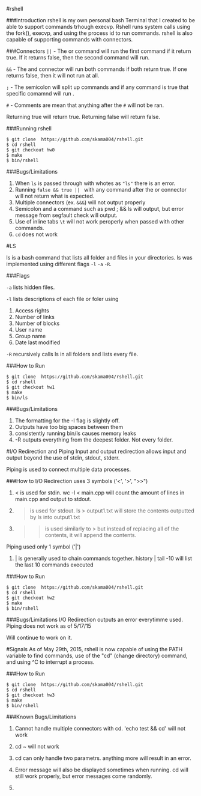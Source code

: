 #rshell


###Introduction
rshell is my own personal bash Terminal that I created to be able to support commands trhough execvp. Rshell runs system calls using the fork(), execvp, and using the process id to run commands. rshell is also capable of supporting commands with connectors.


###Connectors
`||` - The or command will run the first command if it return true. If it returns false, then the second command will run. 

`&&` - The and connector will run both commands if both return true. If one returns false, then it will not run at all.

`;` - The semicolon will split up commands and if any command is true that specific comamnd will run .

`#` - Comments are mean that anything after the `#` will not be ran.


Returning true will return true. Returning false will return false. 

###Running rshell

 ```
 $ git clone  https://github.com/skama004/rshell.git
 $ cd rshell
 $ git checkout hw0
 $ make
 $ bin/rshell
 ```
###Bugs/Limitations

1. When `ls` is passed through with whotes as `"ls"` there is an error.
2. Running `false && true || ` with any command after the or connector will not return what is expected. 
3. Multiple connectors (ex. `&&&`) will not output properly
4. Semicolon and a command such as pwd ; && ls will output, but error message from segfault check will output.
5. Use of inline tabs `\t` will not work peroperly when passed with other commands.
6. `cd` does not work

#LS 

ls is a bash command that lists all folder and files in your directories. ls was implemented using different flags `-l` `-a` `-R`. 


###Flags

`-a` lists hidden files.

`-l` lists descriptions of each file or foler using 

1. Access rights
2. Number of links
3. Number of blocks
4. User name
5. Group name
6. Date last modified

`-R` recursively calls ls in all folders and lists every file.

###How to Run
 ```
 $ git clone  https://github.com/skama004/rshell.git
 $ cd rshell
 $ git checkout hw1
 $ make
 $ bin/ls
 ```
 
###Bugs/Limitations
1. The formatting for the -l flag is slightly off.
2. Outputs have too big spaces between them
3. consistently running bin/ls causes memory leaks
4. -R outputs everything from the deepest folder. Not every folder.


#I/O Redirection and Piping
Input and output redirection allows input and output beyond the use of stdin, stdout, stderr.

Piping is used to connect multiple data processes. 

###How to
I/O Redirection uses 3 symbols ('<', '>', ">>")
1. < is used for stdin. wc -l < main.cpp will count the amount of lines in main.cpp and output to stdout.  
2. > is used for stdout. ls > output1.txt will store the contents outputted by ls into output1.txt
3. >> is used similarly to > but instead of replacing all of the contents, it will append the contents.

Piping used only 1 symbol ('|')
1. | is generally used to chain commands together. history | tail -10 will list the last 10 commands executed

###How to Run
 ```
 $ git clone  https://github.com/skama004/rshell.git
 $ cd rshell
 $ git checkout hw2
 $ make
 $ bin/rshell
 ```

###Bugs/Limitations
I/O Redirection outputs an error everytimme used.
Piping does not work as of 5/17/15 

Will continue to work on it.

#Signals
As of May 29th, 2015, rshell is now capable of using the PATH variable to find commands, use of the "cd" (change directory) command, and using ^C to interrupt a process. 

###How to Run
 ```
 $ git clone  https://github.com/skama004/rshell.git
 $ cd rshell
 $ git checkout hw3
 $ make
 $ bin/rshell
 ```
###Known Bugs/Limitations
1. Cannot handle multiple connectors with cd.
 'echo test && cd' will not work

2. cd ~ will not work

3. cd can only handle two parametrs. anything more will result in an error. 

4. Error message will also be displayed sometimes when running. cd will still work properly, but error messages come randomly. 



2. 
